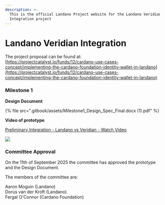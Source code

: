 ```yaml
---
description: >-
  This is the official Landano Project website for the Landano Veridian
  Integration project
---
```


# Landano Veridian Integration

The project proposal can be found at: [https://projectcatalyst.io/funds/12/cardano-use-cases-concept/implementing-the-cardano-foundation-identity-wallet-in-landano](https://projectcatalyst.io/funds/12/cardano-use-cases-concept/implementing-the-cardano-foundation-identity-wallet-in-landano)

### Milestone 1

**Design Document**

{% file src=".gitbook/assets/Milestone1_Design_Spec_Final.docx (1).pdf" %}

**Video of prototype**

[Preliminary Integration - Landano vs Veridian - Watch Video](https://www.loom.com/share/cf30f387ce414f4e8e9399f4b68e9837)

[![](https://cdn.loom.com/sessions/thumbnails/cf30f387ce414f4e8e9399f4b68e9837-734e18ef34c30a1a-full-play.gif)](https://www.loom.com/share/cf30f387ce414f4e8e9399f4b68e9837)

### Committee Approval

On the 11th of September 2025 the committee has approved the prototype and the Design Document.

The members of the committee are:

Aaron Moguin (Landano)\
Dorus van der Kroft (Landano)\
Fergal O'Connor (Cardano Foundation)
